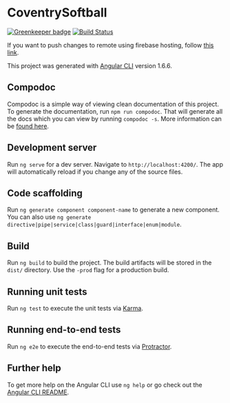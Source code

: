 # CoventrySoftball

[![Greenkeeper badge](https://badges.greenkeeper.io/jlessard93/coventry-softball.svg)](https://greenkeeper.io/)
[![Build Status](https://travis-ci.org/jlessard93/coventry-softball.svg?branch=master)](https://travis-ci.org/jlessard93/coventry-softball)

If you want to push changes to remote using firebase hosting, follow [this link](https://scotch.io/tutorials/deploying-an-angular-cli-app-to-production-with-firebase).

This project was generated with [Angular CLI](https://github.com/angular/angular-cli) version 1.6.6.

## Compodoc

Compodoc is a simple way of viewing clean documentation of this project. To generate the documentation, run `npm run compodoc`. That will generate all the docs which you can view by running `compodoc -s`.
More information can be [found here](https://compodoc.github.io/website/guides/getting-started.html).

## Development server

Run `ng serve` for a dev server. Navigate to `http://localhost:4200/`. The app will automatically reload if you change any of the source files.

## Code scaffolding

Run `ng generate component component-name` to generate a new component. You can also use `ng generate directive|pipe|service|class|guard|interface|enum|module`.

## Build

Run `ng build` to build the project. The build artifacts will be stored in the `dist/` directory. Use the `-prod` flag for a production build.

## Running unit tests

Run `ng test` to execute the unit tests via [Karma](https://karma-runner.github.io).

## Running end-to-end tests

Run `ng e2e` to execute the end-to-end tests via [Protractor](http://www.protractortest.org/).

## Further help

To get more help on the Angular CLI use `ng help` or go check out the [Angular CLI README](https://github.com/angular/angular-cli/blob/master/README.md).

